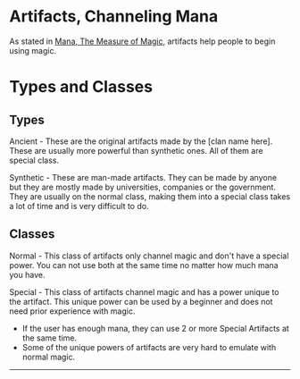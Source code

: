 # Artifacts, Channeling Mana

As stated in [Mana, The Measure of Magic](), artifacts help people to begin using magic. 

# Types and Classes

## Types
Ancient - These are the original artifacts made by the \[clan name here]. These are usually more powerful than synthetic ones. All of them are special class.

Synthetic - These are man-made artifacts. They can be made by anyone but they are mostly made by universities, companies or the government. They are usually on the normal class, making them into a special class takes a lot of time and is very difficult to do.

## Classes
Normal - This class of artifacts only channel magic and don't have a special power. You can not use both at the same time no matter how much mana you have. 

Special - This class of artifacts channel magic and has a power unique to the artifact. This unique power can be used by a beginner and does not need prior experience with magic.
- If the user has enough mana, they can use 2 or more Special Artifacts at the same time.
- Some of the unique powers of artifacts are very hard to emulate with normal magic.

-----

